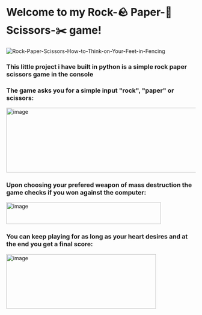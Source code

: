 # Welcome to my Rock-🪨 Paper-📄 Scissors-✂️ game! #
![Rock-Paper-Scissors-How-to-Think-on-Your-Feet-in-Fencing](https://github.com/user-attachments/assets/638ae742-cac9-4910-a83c-d99d723f0288)
### This little project i have built in python is a simple rock paper scissors game in the console ###
### The game asks you for a simple input "rock", "paper" or scissors: ###
<img width="1045" height="172" alt="image" src="https://github.com/user-attachments/assets/d10f3657-01cc-4a26-8171-3dfb7f32cf31" />

### Upon choosing your prefered weapon of mass destruction the game checks if you won against the computer: ###
<img width="411" height="58" alt="image" src="https://github.com/user-attachments/assets/c69242f0-2e10-4f47-a876-455379521319" />

### You can keep playing for as long as your heart desires and at the end you get a final score: ###
<img width="398" height="145" alt="image" src="https://github.com/user-attachments/assets/3a3aaa83-f29b-4fea-bee6-db58b3e5bced" />


